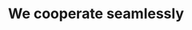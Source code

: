 ---
title: "We cooperate seamlessly"
type: team
image: /img/team-960.jpg
members:
  heading: Nuestro Equipo
  description: >
    El equipo de SmartOcean está formado por un Ingeniero Ambiental, un Magister en Oceanografia y un Magister en Inteligencia Artificial. Cada miembro tiene una basta experiencia en su campo y todos estan comprometidos para asumir la responsabilidad de cada parte de un proyecto. Hemos trabajado juntos durante mucho tiempo y todos nos complementamos muy bien.
  blurbs:
    - image: /img/developer.jpeg
      name: Christian Haeger
      text: >
        Chief programmer, skilled in front-end/mobile app development, have a good feeling on UI details, technique advantages include javascript/nodejs/typescript/css, currently focus on Reactjs/Graphql tech stack.
    - image: /img/designer.jpeg
      name: Rain.hao
      text: >
        Chief designer, senior graphic designer with more than 10 years experience of industry software UI, magzine, advertisement, packaging design. The best outstanding speciality of her is corperate identity design. 
    - image: /img/leader.jpeg
      name: Thomas
      text: >
        Project manager,  growing from coder for many years then turn to PM, he is the most talktive and creative person in our team. His responsibility includes project planning, user requirement accessment, and project delivery.
    - image: /img/marketing.jpeg
      name: su
      text: >
        Marketing lead, the youngest yet smartest and the tough guy of tackle problems, he exists in our team as a sharp knife and generalist. Each time we kickout a new project, he is the right person to choose, and definitely will give our a awesome start point.
---